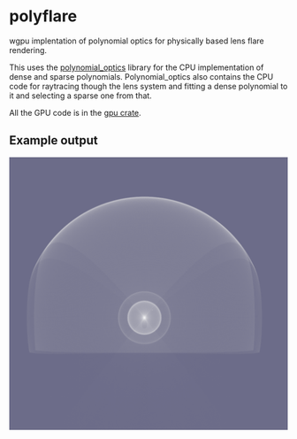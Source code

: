 # polyflare
wgpu implentation of polynomial optics for physically based lens flare rendering.

This uses the [polynomial_optics](https://github.com/luksab/polyflare/tree/master/polynomial_optics) library for the CPU implementation of dense and sparse polynomials.
Polynomial_optics also contains the CPU code for raytracing though the lens system and fitting a dense polynomial to it and selecting a sparse one from that.

All the GPU code is in the [gpu crate](https://github.com/luksab/polyflare/tree/master/gpu).

## Example output
![example](./screenshot.PNG)

